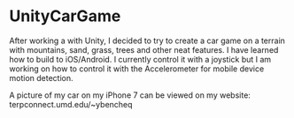 # UnityCarGame
After working a with Unity, I decided to try to create a car game on a terrain with mountains, sand, grass, trees and other neat features. I have learned how to build to iOS/Android. I currently control it with a joystick but I am working on how to control it with the Accelerometer for mobile device motion detection.

A picture of my car on my iPhone 7 can be viewed on my website: terpconnect.umd.edu/~ybencheq
